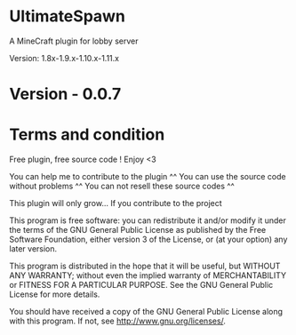 # UltimateSpawn
A MineCraft plugin for lobby server

Version: 1.8x-1.9.x-1.10.x-1.11.x

# Version - 0.0.7

# Terms and condition

Free plugin, free source code ! Enjoy <3

You can help me to contribute to the plugin ^^
You can use the source code without problems ^^
You can not resell these source codes ^^

This plugin will only grow... If you contribute to the project

This program is free software: you can redistribute it and/or modify
it under the terms of the GNU General Public License as published by
the Free Software Foundation, either version 3 of the License, or
(at your option) any later version.

This program is distributed in the hope that it will be useful,
but WITHOUT ANY WARRANTY; without even the implied warranty of
MERCHANTABILITY or FITNESS FOR A PARTICULAR PURPOSE. See the
GNU General Public License for more details.

You should have received a copy of the GNU General Public License
along with this program. If not, see <http://www.gnu.org/licenses/>.
